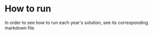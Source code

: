 # How to run

In order to see how to run each year's solution, see its corresponding markdown file.
